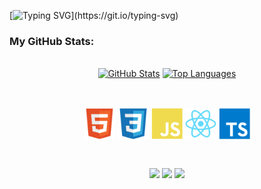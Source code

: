 
[![Typing SVG](https://readme-typing-svg.demolab.com?font=Fira+Code&weight=700&size=25&pause=100&color=6FC4E1&vCenter=true&width=435&lines=Hello%2C+I'm+Wesley+Christian!;I'm+a+Front-End+Developer.;Welcome+to+my+profile!)](https://git.io/typing-svg)

### My GitHub Stats:
<div align="center"><br>
<a href="https://github.com/WesleyChristian"><img width ="40%" src="https://github-readme-stats.vercel.app/api?username=WesleyChristian&show_icons=true&theme=dracula" alt="GitHub Stats"/></a>
<a href="https://github.com/WesleyChristian"><img width ="42%" src="https://github-readme-stats.vercel.app/api/top-langs/?username=WesleyChristian&layout=compact&theme=dracula" alt="Top Languages" /></a>
</div>

##
<div align="center"><br>
  <img align="center" alt="Wesley-HTML" height="50" width="50" src="https://raw.githubusercontent.com/devicons/devicon/master/icons/html5/html5-original.svg">
  <img align="center" alt="Wesley-CSS" height="50" width="50" src="https://raw.githubusercontent.com/devicons/devicon/master/icons/css3/css3-original.svg">
  <img align="center" alt="Wesley-Js" height="50" width="50" src="https://raw.githubusercontent.com/devicons/devicon/master/icons/javascript/javascript-plain.svg">
  <img align="center" alt="Wesley-React" height="50" width="50" src="https://raw.githubusercontent.com/devicons/devicon/master/icons/react/react-original.svg">
  <img align="center" alt="Wesley-Ts" height="50" width="50" src="https://raw.githubusercontent.com/devicons/devicon/master/icons/typescript/typescript-plain.svg">
</div>

##

<div align="center"><br> 
  <a href="https://www.linkedin.com/in/wesley-christian-" target="_blank"><img src="https://img.shields.io/badge/-LinkedIn-%230077B5?style=for-the-badge&logo=linkedin&logoColor=white" target="_blank"></a>
  <a href="https://instagram.com/wesleychristian_" target="_blank"><img src="https://img.shields.io/badge/-Instagram-%23E4405F?style=for-the-badge&logo=instagram&logoColor=white" target="_blank"></a>
  <a href = "mailto:wesley.wcj@gmail.com"><img src="https://img.shields.io/badge/Gmail-D14836?style=for-the-badge&logo=gmail&logoColor=white" target="_blank"></a> 
</div>
